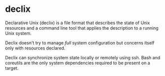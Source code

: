 # declix

Declarative Unix (declix) is a file format
that describes the state of Unix resources
and a command line tool that applies the
description to a running Unix system. 

Declix doesn't try to manage _full_ system
configuration but concerns itself only with
resources declared.

Declix can synchronize system state locally
or remotely using ssh. Bash and coreutils
are the only system dependencies required
to be present on a target.  
